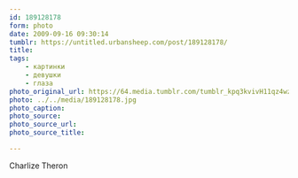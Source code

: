```yaml
---
id: 189128178
form: photo
date: 2009-09-16 09:30:14
tumblr: https://untitled.urbansheep.com/post/189128178/
title:
tags:
    - картинки
    - девушки
    - глаза
photo_original_url: https://64.media.tumblr.com/tumblr_kpq3kvivH11qz4wzio1_1280.jpg
photo: ../../media/189128178.jpg
photo_caption:
photo_source:
photo_source_url:
photo_source_title:

---
```


<p>Charlize Theron</p>
